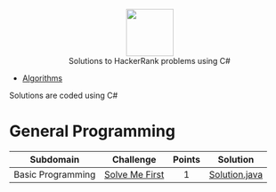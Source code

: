<p align="center">
    <a href="https://www.hackerrank.com/rahmatullo_khol1">
        <img height=85 src="https://d3keuzeb2crhkn.cloudfront.net/hackerrank/assets/styleguide/logo_wordmark-f5c5eb61ab0a154c3ed9eda24d0b9e31.svg">
    </a>
    <br> Solutions to HackerRank problems using C#
</p>


* [Algorithms](#algorithms)

Solutions are coded using C#

# General Programming

|          Subdomain          |                                                           Challenge                                                          | Points |                                                                                        Solution                                                                                       |
|:---------------------------:|:----------------------------------------------------------------------------------------------------------------------------:|:------:|:-------------------------------------------------------------------------------------------------------------------------------------------------------------------------------------:|
|      Basic Programming      | [Solve Me First](https://www.hackerrank.com/challenges/solve-me-first)                                                       |    1   | [Solution.java](https://github.com/RodneyShag/HackerRank_solutions/blob/master/General%20Programming/Basic%20Programming/Solve%20Me%20First/Solution.java)                          |
